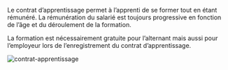 
Le contrat d’apprentissage permet à l’apprenti de se former tout en étant rémunéré. La rémunération du salarié est toujours progressive en fonction de l’âge et du déroulement de la formation.

La formation est nécessairement gratuite pour l’alternant mais aussi pour l’employeur lors de l’enregistrement du contrat d’apprentissage.


![contrat-apprentissage](/img/contrat-apprentissage.png)